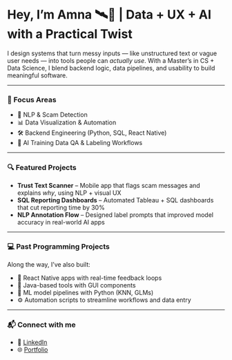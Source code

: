 # Hey, I’m Amna 🛰🍉 | Data + UX + AI with a Practical Twist

I design systems that turn messy inputs — like unstructured text or vague user needs — into tools people can *actually use*. With a Master’s in CS + Data Science, I blend backend logic, data pipelines, and usability to build meaningful software.

---

### 🧠 Focus Areas
- 💬 NLP & Scam Detection
- 📊 Data Visualization & Automation
- 🛠️ Backend Engineering (Python, SQL, React Native)
- 🧪 AI Training Data QA & Labeling Workflows

---

### 🔍 Featured Projects
- **Trust Text Scanner** – Mobile app that flags scam messages and explains *why*, using NLP + visual UX
- **SQL Reporting Dashboards** – Automated Tableau + SQL dashboards that cut reporting time by 30%
- **NLP Annotation Flow** – Designed label prompts that improved model accuracy in real-world AI apps

---

### 💻 Past Programming Projects
Along the way, I’ve also built:
- 📱 React Native apps with real-time feedback loops
- 🧮 Java-based tools with GUI components
- 🧪 ML model pipelines with Python (KNN, GLMs)
- ⚙️ Automation scripts to streamline workflows and data entry

---

### 📬 Connect with me
- 💼 [LinkedIn](https://linkedin.com/in/amnakhwaja)
- 🌐 [Portfolio](https://amvakh.co)
